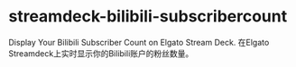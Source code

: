 # streamdeck-bilibili-subscribercount
 Display Your Bilibili Subscriber Count on Elgato Stream Deck.
 在Elgato Streamdeck上实时显示你的Bilibili账户的粉丝数量。

